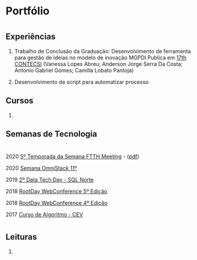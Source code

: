 # Portfólio 
#
#
## Experiências 
1. Trabalho de Conclusão da Graduação: Desenvolvimento de ferramenta para gestão de ideias no modelo de inovação MGPDI 
Publica em [17th CONTECSI](http://contecsi.submissao.com.br/arquivos/6452.pdf) (Vanessa Lopes Abreu; Anderson Jorge Serra Da Costa; Antonio Gabriel Gomes; Camilla Lobato Pantoja)

2. Desenvolvimento de script para automatizar processo 

## Cursos
1. 


## Semanas de Tecnologia
#

2020 [5º Temporada da Semana FTTH Meeting](./certificados/5_temporada_ftth_meeting.pdf)  -  ([pdf](https://vp2uploads.s3.amazonaws.com/16264/certificado/8245a7e5b1e9e5fff56d9fbbeca4251e4996dcef.pdf))

2020 [Semana OmniStack 11º](./certificados/semana-omnistack.pdf)

2019 [2º Data Tech Day - SQL Norte](./certificados/data_tech-day.pdf)

2018 [RootDay WebConference 5º Edição](./certificados/certificado-certificado-rootday-5-edicao.pdf)

2018 [RootDay WebConference 4º Edição](./certificados/certificado-certificado-rootday-4-edicao.pdf)

2017 [Curso de Algoritmo - CEV](./certificados/curso_de_algoritmo.jpg)

#
## Leituras
1. 